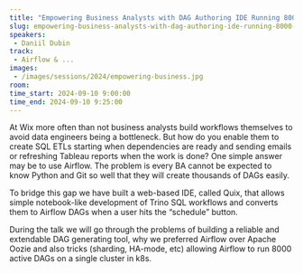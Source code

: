 ```yaml
---
title: "Empowering Business Analysts with DAG Authoring IDE Running 8000 Workflows"
slug: empowering-business-analysts-with-dag-authoring-ide-running-8000-workflows
speakers:
 - Daniil Dubin
track:
 - Airflow & ...
images:
 - /images/sessions/2024/empowering-business.jpg 
room: 
time_start: 2024-09-10 9:00:00
time_end: 2024-09-10 9:25:00
---
```


At Wix more often than not business analysts build workflows themselves to avoid data engineers being a bottleneck. But how do you enable them to create SQL ETLs starting when dependencies are ready and sending emails or refreshing Tableau reports when the work is done? One simple answer may be to use Airflow. The problem is every BA cannot be expected to know Python and Git so well that they will create thousands of DAGs easily.

To bridge this gap we have built a web-based IDE, called Quix, that allows simple notebook-like development of Trino SQL workflows and converts them to Airflow DAGs when a user hits the “schedule” button.

During the talk we will go through the problems of building a reliable and extendable DAG generating tool, why we preferred Airflow over Apache Oozie and also tricks (sharding, HA-mode, etc) allowing Airflow to run 8000 active DAGs on a single cluster in k8s.